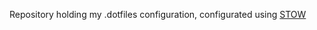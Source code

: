 Repository holding my .dotfiles configuration, configurated using [STOW](https://www.gnu.org/software/stow/)
